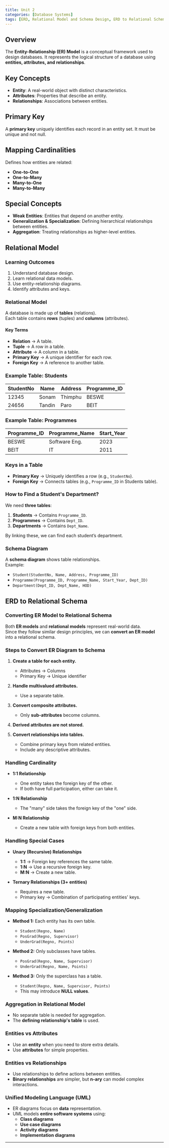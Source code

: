 ```yaml
---
title: Unit 2
categories: [Database Systems]
tags: [ERD, Relational Model and Schema Design, ERD to Relational Schema Translation]
---
```


## Overview
The **Entity-Relationship (ER) Model** is a conceptual framework used to design databases. It represents the logical structure of a database using **entities, attributes, and relationships**.

## Key Concepts
- **Entity**: A real-world object with distinct characteristics.
- **Attributes**: Properties that describe an entity.
- **Relationships**: Associations between entities.

## Primary Key
A **primary key** uniquely identifies each record in an entity set. It must be unique and not null.

## Mapping Cardinalities
Defines how entities are related:
- **One-to-One**
- **One-to-Many**
- **Many-to-One**
- **Many-to-Many**

## Special Concepts
- **Weak Entities**: Entities that depend on another entity.
- **Generalization & Specialization**: Defining hierarchical relationships between entities.
- **Aggregation**: Treating relationships as higher-level entities.

## Relational Model  

### Learning Outcomes  
1. Understand database design.  
2. Learn relational data models.  
3. Use entity-relationship diagrams.  
4. Identify attributes and keys.  

### Relational Model  
A database is made up of **tables** (relations).  
Each table contains **rows** (tuples) and **columns** (attributes).  

#### Key Terms  
- **Relation** → A table.  
- **Tuple** → A row in a table.  
- **Attribute** → A column in a table.  
- **Primary Key** → A unique identifier for each row.  
- **Foreign Key** → A reference to another table.  

### Example Table: Students  
| StudentNo | Name  | Address  | Programme_ID |  
|-----------|-------|----------|--------------|  
| 12345     | Sonam | Thimphu  | BESWE        |  
| 24656     | Tandin | Paro     | BEIT         |  

### Example Table: Programmes  
| Programme_ID | Programme_Name | Start_Year |  
|--------------|---------------|------------|  
| BESWE       | Software Eng.  | 2023       |  
| BEIT        | IT             | 2011       |  

### Keys in a Table  
- **Primary Key** → Uniquely identifies a row (e.g., `StudentNo`).  
- **Foreign Key** → Connects tables (e.g., `Programme_ID` in Students table).  

### How to Find a Student's Department?  
We need **three tables**:  
1. **Students** → Contains `Programme_ID`.  
2. **Programmes** → Contains `Dept_ID`.  
3. **Departments** → Contains `Dept_Name`.  

By linking these, we can find each student’s department.  

### Schema Diagram  
A **schema diagram** shows table relationships.  
Example:  
- `Student(StudentNo, Name, Address, Programme_ID)`  
- `Programme(Programme_ID, Programme_Name, Start_Year, Dept_ID)`  
- `Department(Dept_ID, Dept_Name, HOD)`  

##  ERD to Relational Schema  

### Converting ER Model to Relational Schema  
Both **ER models** and **relational models** represent real-world data.  
Since they follow similar design principles, we can **convert an ER model** into a relational schema.  

### Steps to Convert ER Diagram to Schema  
1. **Create a table for each entity.**  
   - Attributes → Columns  
   - Primary Key → Unique identifier  

2. **Handle multivalued attributes.**  
   - Use a separate table.  

3. **Convert composite attributes.**  
   - Only **sub-attributes** become columns.  

4. **Derived attributes are not stored.**  

5. **Convert relationships into tables.**  
   - Combine primary keys from related entities.  
   - Include any descriptive attributes.  

### Handling Cardinality  
- **1:1 Relationship**  
  - One entity takes the foreign key of the other.  
  - If both have full participation, either can take it.  

- **1:N Relationship**  
  - The "many" side takes the foreign key of the "one" side.  

- **M:N Relationship**  
  - Create a new table with foreign keys from both entities.  

### Handling Special Cases  
- **Unary (Recursive) Relationships**  
  - **1:1** → Foreign key references the same table.  
  - **1:N** → Use a recursive foreign key.  
  - **M:N** → Create a new table.  

- **Ternary Relationships (3+ entities)**  
  - Requires a new table.  
  - Primary key → Combination of participating entities' keys.  

### Mapping Specialization/Generalization  
- **Method 1:** Each entity has its own table.  
  - `Student(Regno, Name)`  
  - `PosGrad(Regno, Supervisor)`  
  - `UnderGrad(Regno, Points)`  

- **Method 2:** Only subclasses have tables.  
  - `PosGrad(Regno, Name, Supervisor)`  
  - `UnderGrad(Regno, Name, Points)`  

- **Method 3:** Only the superclass has a table.  
  - `Student(Regno, Name, Supervisor, Points)`  
  - This may introduce **NULL values**.  

### Aggregation in Relational Model  
- No separate table is needed for aggregation.  
- The **defining relationship's table** is used.  

### Entities vs Attributes  
- Use an **entity** when you need to store extra details.  
- Use **attributes** for simple properties.  

### Entities vs Relationships  
- Use relationships to define actions between entities.  
- **Binary relationships** are simpler, but **n-ary** can model complex interactions.  

### Unified Modeling Language (UML)  
- ER diagrams focus on **data** representation.  
- UML models **entire software systems** using:  
  - **Class diagrams**  
  - **Use case diagrams**  
  - **Activity diagrams**  
  - **Implementation diagrams**  

---





